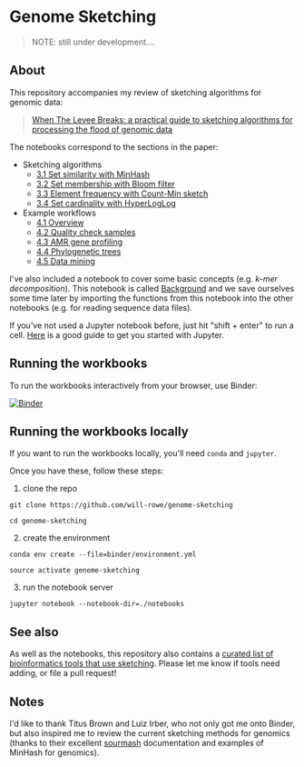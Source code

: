 # Genome Sketching

> NOTE: still under development....

## About

This repository accompanies my review of sketching algorithms for genomic data:

> [When The Levee Breaks: a practical guide to sketching algorithms for processing the flood of genomic data]()

The notebooks correspond to the sections in the paper:

* Sketching algorithms
    -   [3.1 Set similarity with MinHash](./notebooks/r3.1.Set-similarity-with-MinHash.ipynb)
    -   [3.2 Set membership with Bloom filter](./notebooks/r3.2.Set-membership-with-Bloom-filters.ipynb)
    -   [3.3 Element frequency with Count-Min sketch](./notebooks/r3.3.Element-frequency-with-Count-Min-sketch.ipynb)
    -   [3.4 Set cardinality with HyperLogLog](./notebooks/r3.4.Set-cardinality-with-HyperLogLog.ipynb)
* Example workflows
    -   [4.1 Overview](./notebooks/r4.1.Workflows-for-genomics.ipynb)
    -   [4.2 Quality check samples](r4.2.Sample-QC.ipynb)
    -   [4.3 AMR gene profiling](r4.3.Resistome-profiling.ipynb)
    -   [4.4 Phylogenetic trees](r4.4.Phylogeny.ipynb)
    -   [4.5 Data mining](r4.5.Data-mining.ipynb)

I've also included a notebook to cover some basic concepts (e.g. *k-mer decomposition*). This notebook is called [Background](./notebooks/Background.ipynb) and we save ourselves some time later by importing the functions from this notebook into the other notebooks (e.g. for reading sequence data files).

If you've not used a Jupyter notebook before, just hit "shift + enter" to run a cell. [Here](https://jupyter-notebook-beginner-guide.readthedocs.io/en/latest/) is a good guide to get you started with Jupyter.


## Running the workbooks

To run the workbooks interactively from your browser, use Binder:

[![Binder](https://mybinder.org/badge_logo.svg)](https://mybinder.org/v2/gh/will-rowe/genome-sketching/master?filepath=notebooks)


## Running the workbooks locally

If you want to run the workbooks locally, you'll need `conda` and `jupyter`.

Once you have these, follow these steps:

1. clone the repo
```
git clone https://github.com/will-rowe/genome-sketching

cd genome-sketching
```

2. create the environment
```
conda env create --file=binder/environment.yml

source activate genome-sketching
```

3. run the notebook server
```
jupyter notebook --notebook-dir=./notebooks
```

## See also

As well as the notebooks, this repository also contains a [curated list of bioinformatics tools that use sketching](./references.md). Please let me know if tools need adding, or file a pull request!

## Notes

I'd like to thank Titus Brown and Luiz Irber, who not only got me onto Binder, but also inspired me to review the current sketching methods for genomics (thanks to their excellent [sourmash](https://github.com/dib-lab/sourmash) documentation and examples of MinHash for genomics).